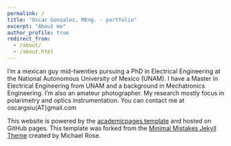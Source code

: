 ```yaml
---
permalink: /
title: "Oscar Gonzalez, MEng. - portfolio"
excerpt: "About me"
author_profile: true
redirect_from: 
  - /about/
  - /about.html
---
```


I’m a mexican guy mid-twenties pursuing a PhD in Electrical Engineering at the National Autonomous University of Mexico (UNAM). I have a Master in Electrical Engineering from UNAM and a background in Mechatronics Engineering. I’m also an amateur photographer. My research mostly focus in polarimetry and optics instrumentation. You can contact me at oscargsiu(AT)gmail.com


This website is powered by the [academicpages template](https://github.com/academicpages/academicpages.github.io) and hosted on GitHub pages. This template was forked from the [Minimal Mistakes Jekyll Theme](https://mmistakes.github.io/minimal-mistakes/) created by Michael Rose.
